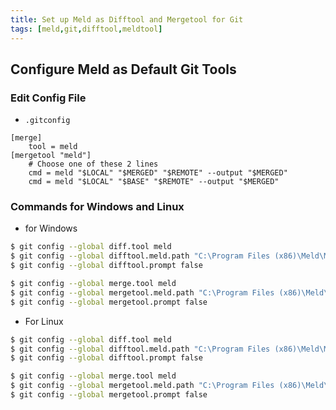 ```yaml
---
title: Set up Meld as Difftool and Mergetool for Git
tags: [meld,git,difftool,meldtool]
---
```


## Configure Meld as Default Git Tools ##

### Edit Config File ###

- `.gitconfig`
```.gitconfig
[merge]
    tool = meld
[mergetool "meld"]
    # Choose one of these 2 lines
    cmd = meld "$LOCAL" "$MERGED" "$REMOTE" --output "$MERGED"
    cmd = meld "$LOCAL" "$BASE" "$REMOTE" --output "$MERGED"
```

### Commands for Windows and Linux ###

- for Windows
```sh
$ git config --global diff.tool meld
$ git config --global difftool.meld.path "C:\Program Files (x86)\Meld\Meld.exe"
$ git config --global difftool.prompt false

$ git config --global merge.tool meld
$ git config --global mergetool.meld.path "C:\Program Files (x86)\Meld\Meld.exe"
$ git config --global mergetool.prompt false
```

- For Linux
```sh
$ git config --global diff.tool meld
$ git config --global difftool.meld.path "C:\Program Files (x86)\Meld\Meld.exe"
$ git config --global difftool.prompt false

$ git config --global merge.tool meld
$ git config --global mergetool.meld.path "C:\Program Files (x86)\Meld\Meld.exe"
$ git config --global mergetool.prompt false
```
